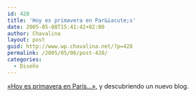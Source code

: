 ```yaml
---
id: 428
title: 'Hoy es primavera en Par&iacute;s'
date: 2005-05-08T15:41:42+02:00
author: Chavalina
layout: post
guid: http://www.wp.chavalina.net/?p=428
permalink: /2005/05/08/post-428/
categories:
  - Diseño
---
```

<a href="http://misosofos.com/item/238" target="_blank">«Hoy es primavera en Par&iacute;s&#8230;»</a>, y descubriendo un nuevo blog.